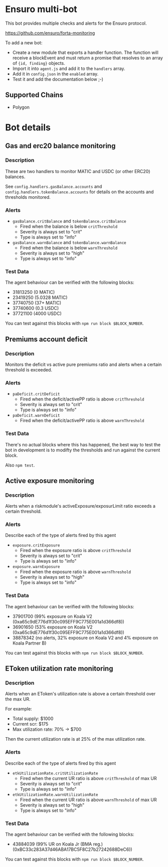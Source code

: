 # Ensuro multi-bot

This bot provides multiple checks and alerts for the Ensuro protocol.

https://github.com/ensuro/forta-monitoring

To add a new bot:

- Create a new module that exports a handler function. The function will receive a blockEvent and must return a promise that resolves to an array of `{id, finding}` objects.
- Import it into `agent.js` and add it to the `handlers` array.
- Add it in `config.json` in the `enabled` array.
- Test it and add the documentation below ;-)

## Supported Chains

- Polygon

# Bot details

## Gas and erc20 balance monitoring

### Description

These are two handlers to monitor MATIC and USDC (or other ERC20) balances.

See `config.handlers.gasBalance.accounts` and `config.handlers.tokenBalance.accounts` for details on the accounts and thresholds monitored.

### Alerts

- `gasBalance.critBalance` and `tokenBalance.critBalance`
  - Fired when the balance is below `critThreshold`
  - Severity is always set to "crit"
  - Type is always set to "info"
- `gasBalance.warnBalance` and `tokenBalance.warnBalance`
  - Fired when the balance is below `warnThreshold`
  - Severity is always set to "high"
  - Type is always set to "info"

### Test Data

The agent behaviour can be verified with the following blocks:

- 31813250 (0 MATIC)
- 23419250 (5.0328 MATIC)
- 37740750 (37+ MATIC)
- 37740600 (0.3 USDC)
- 37721100 (4000 USDC)

You can test against this blocks with `npm run block $BLOCK_NUMBER`.

## Premiums account deficit

### Description

Monitors the deficit vs active pure premiums ratio and alerts when a certain threshold is exceeded.

### Alerts

- `paDeficit.critDeficit`
  - Fired when the deficit/activePP ratio is above `critThreshold`
  - Severity is always set to "crit"
  - Type is always set to "info"
- `paDeficit.warnDeficit`
  - Fired when the deficit/activePP ratio is above `warnThreshold`

### Test Data

There's no actual blocks where this has happened, the best way to test the bot in development is to modifty the thresholds and run against the current block.

Also `npm test`.

## Active exposure monitoring

### Description

Alerts when a riskmodule's activeExposure/exposurLimit ratio exceeds a certain threshold.

### Alerts

Describe each of the type of alerts fired by this agent

- `exposure.critExposure`
  - Fired when the exposure ratio is above `critThreshold`
  - Severity is always set to "crit"
  - Type is always set to "info"
- `exposure.warnExposure`
  - Fired when the exposure ratio is above `warnThreshold`
  - Severity is always set to "high"
  - Type is always set to "info"

### Test Data

The agent behaviour can be verified with the following blocks:

- 37901700 (99% exposure on Koala V2 (0xa65c9dE776d1f30c095EFF9C775E001a1d366df8))
- 36901650 (53% exposure on Koala V2 (0xa65c9dE776d1f30c095EFF9C775E001a1d366df8))
- 38878342 (no alerts, 32% exposure on Koala V2 and 4% exposure on Koala Partner B)

You can test against this blocks with `npm run block $BLOCK_NUMBER`.

## EToken utilization rate monitoring

### Description

Alerts when an EToken's utilization rate is above a certain threshold over the max UR.

For example:

- Total supply: $1000
- Current scr: $175
- Max utilization rate: 70% -> $700

Then the current utilization rate is at 25% of the max utilization rate.

### Alerts

Describe each of the type of alerts fired by this agent

- `etkUtilizationRate.critUtilizationRate`
  - Fired when the current UR ratio is above `critThreshold` of max UR
  - Severity is always set to "crit"
  - Type is always set to "info"
- `etkUtilizationRate.warnUtilizationRate`
  - Fired when the current UR ratio is above `warnThreshold` of max UR
  - Severity is always set to "high"
  - Type is always set to "info"

### Test Data

The agent behaviour can be verified with the following blocks:

- 43884039 (99% UR on Koala Jr (BMA reg.) (0xBC33c283A37d46ABA17BC5F8C27b27242688DeC6))

You can test against this blocks with `npm run block $BLOCK_NUMBER`.
